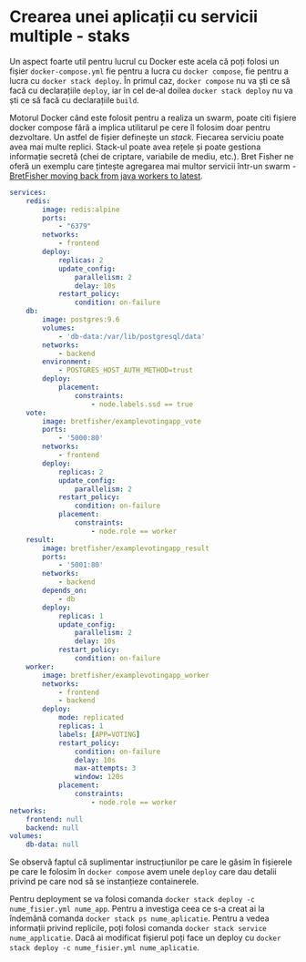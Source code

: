 # Crearea unei aplicații cu servicii multiple - staks

Un aspect foarte util pentru lucrul cu Docker este acela că poți folosi un fișier `docker-compose.yml` fie pentru a lucra cu `docker compose`, fie pentru a lucra cu `docker stack deploy`. În primul caz, `docker compose` nu va ști ce să facă cu declarațiile `deploy`, iar în cel de-al doilea `docker stack deploy` nu va ști ce să facă cu declarațiile `build`.

Motorul Docker când este folosit pentru a realiza un swarm, poate citi fișiere docker compose fără a implica utilitarul pe cere îl folosim doar pentru dezvoltare. Un astfel de fișier definește un *stack*. Fiecarea serviciu poate avea mai multe replici. Stack-ul poate avea rețele și poate gestiona informație secretă (chei de criptare, variabile de mediu, etc.). Bret Fisher ne oferă un exemplu care țintește agregarea mai multor servicii într-un swarm - [BretFisher moving back from java workers to latest](https://github.com/BretFisher/udemy-docker-mastery/blob/main/swarm-stack-4/answer/voting-app-placement.yml).

```yaml
services:
    redis:
        image: redis:alpine
        ports:
            - "6379"    
        networks:
            - frontend
        deploy:
            replicas: 2
            update_config:
                parallelism: 2
                delay: 10s
            restart_policy:
                condition: on-failure
    db:
        image: postgres:9.6
        volumes:
            - 'db-data:/var/lib/postgresql/data'
        networks:
            - backend
        environment:
            - POSTGRES_HOST_AUTH_METHOD=trust
        deploy:
            placement:
                constraints:
                    - node.labels.ssd == true
    vote:
        image: bretfisher/examplevotingapp_vote
        ports:
            - '5000:80'
        networks:
            - frontend
        deploy:
            replicas: 2
            update_config:
                parallelism: 2
            restart_policy:
                condition: on-failure
            placement:
                constraints:
                    - node.role == worker
    result:
        image: bretfisher/examplevotingapp_result
        ports:
            - '5001:80'
        networks:
            - backend
        depends_on:
            - db
        deploy:
            replicas: 1
            update_config:
                parallelism: 2
                delay: 10s
            restart_policy:
                condition: on-failure
    worker:
        image: bretfisher/examplevotingapp_worker
        networks:
            - frontend
            - backend
        deploy:
            mode: replicated
            replicas: 1
            labels: [APP=VOTING]
            restart_policy:
                condition: on-failure
                delay: 10s
                max-attempts: 3
                window: 120s
            placement:
                constraints:
                    - node.role == worker
networks:
    frontend: null
    backend: null
volumes:
    db-data: null
```

Se observă faptul că suplimentar instrucțiunilor pe care le găsim în fișierele pe care le folosim în `docker compose` avem unele `deploy` care dau detalii privind pe care nod să se instanțieze containerele.

Pentru deployment se va folosi comanda `docker stack deploy -c nume_fisier.yml nume_app`. Pentru a investiga ceea ce s-a creat ai la îndemână comanda `docker stack ps nume_aplicatie`. Pentru a vedea informații privind replicile, poți folosi comanda `docker stack service nume_applicatie`. Dacă ai modificat fișierul poți face un deploy cu `docker stack deploy -c nume_fisier.yml nume_aplicatie`.